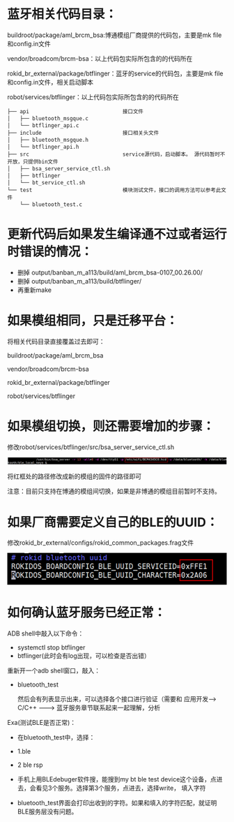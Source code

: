 # 蓝牙相关代码目录：

buildroot/package/aml\_brcm\_bsa:博通模组厂商提供的代码包，主要是mk file和config.in文件

vendor/broadcom/brcm-bsa：以上代码包实际所包含的的代码所在

rokid\_br\_external/package/btflinger：蓝牙的service的代码包，主要是mk file和config.in文件，相关启动脚本

robot/services/btflinger：以上代码包实际所包含的的代码所在

```shell
├── api                              接口文件
│   ├── bluetooth_msgque.c
│   └── btflinger_api.c
├── include                          接口相关头文件
│   ├── bluetooth_msgque.h           
│   └── btflinger_api.h              
├── src                              service源代码，启动脚本。 源代码暂时不开放，只提供bin文件
│   ├── bsa_server_service_ctl.sh
│   ├── btflinger
│   └── bt_service_ctl.sh
└── test                             模块测试文件，接口的调用方法可以参考此文件
    └── bluetooth_test.c
```

# 更新代码后如果发生编译通不过或者运行时错误的情况：

* 删掉 output/banban\_m\_a113/build/aml\_brcm\_bsa-0107\_00.26.00/
* 删掉 output/banban\_m\_a113/build/btflinger/
* 再重新make

# 如果模组相同，只是迁移平台：

将相关代码目录直接覆盖过去即可：

buildroot/package/aml\_brcm\_bsa

vendor/broadcom/brcm-bsa

rokid\_br\_external/package/btflinger

robot/services/btflinger

# 如果模组切换，则还需要增加的步骤：

修改robot/services/btflinger/src/bsa\_server\_service\_ctl.sh

![](/files/bluetooth/fw.png)

将红框处的路径修改成新的模组的固件的路径即可

注意：目前只支持在博通的模组间切换，如果是非博通的模组目前暂时不支持。

# 如果厂商需要定义自己的BLE的UUID：

修改rokid\_br\_external/configs/rokid\_common\_packages.frag文件

![](/files/bluetooth/uuid.png)

# 如何确认蓝牙服务已经正常：

ADB shell中敲入以下命令：

* systemctl stop btflinger
* btflinger\(此时会有log出现，可以检查是否出错）

重新开一个adb shell窗口，敲入：

* bluetooth\_test

  然后会有列表显示出来，可以选择各个接口进行验证（需要和 应用开发--&gt; C/C++ ---&gt; 蓝牙服务章节联系起来一起理解，分析

Exa\(测试BLE是否正常\)：

* 在bluetooth\_test中，选择：

* 1.ble

* 2 ble rsp

* 手机上用BLEdebuger软件搜，能搜到my bt ble test device这个设备，点进去，会看见3个服务。选择第3个服务，点进去，选择write， 填入字符

* bluetooth\_test界面会打印出收到的字符。如果和填入的字符匹配，就证明BLE服务层没有问题。



